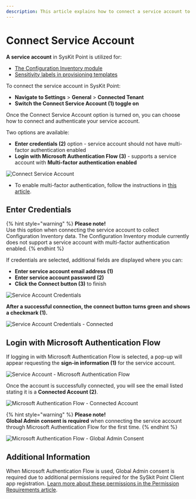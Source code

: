 ```yaml
---
description: This article explains how to connect a service account to SysKit Point. 
---
```


# Connect Service Account

**A service account** in SysKit Point is utilized for:
 * [The Configuration Inventory module](../configuration-inventory/configuration-inventory-requirements.md)
 * [Sensitivity labels in provisioning templates](../governance-and-automation/provisioning/enable-sensitivity-labels.md)

To connect the service account in SysKit Point:
* **Navigate to Settings** > **General** > **Connected Tenant**
* **Switch the Connect Service Account (1) toggle on**

Once the Connect Service Account option is turned on, you can choose how to connect and authenticate your service account.

Two options are available:

* **Enter credentials (2)** option - service account should not have multi-factor authentication enabled
* **Login with Microsoft Authentication Flow (3)** - supports a service account with **Multi-factor authentication enabled** 

![Connect Service Account](../.gitbook/assets/connect-service-account_toggle.png)

  * To enable multi-factor authentication, follow the instructions in [this article](https://support.microsoft.com/en-us/office/set-up-your-microsoft-365-sign-in-for-multi-factor-authentication-ace1d096-61e5-449b-a875-58eb3d74de14).

## Enter Credentials

{% hint style="warning" %}
**Please note!**  
Use this option when connecting the service account to collect Configuration Inventory data. 
The Configuration Inventory module currently does not support a service account with multi-factor authentication enabled.
{% endhint %}

If credentials are selected, additional fields are displayed where you can:
* **Enter service account email address (1)**
* **Enter service account password (2)**
* **Click the Connect button (3)** to finish

![Service Account Credentials](../.gitbook/assets/connect-service-account_credentials.png)

**After a successful connection, the connect button turns green and shows a checkmark (1).**

![Service Account Credentials - Connected](../.gitbook/assets/connect-service-account_checkmark.png)

## Login with Microsoft Authentication Flow
If logging in with Microsoft Authentication Flow is selected, a pop-up will appear requesting the **sign-in information (1)** for the service account. 

![Service Account - Microsoft Authentication Flow](../.gitbook/assets/connect-service-account_MFA.png)

Once the account is successfully connected, you will see the email listed stating it is a **Connected Account (2)**.

![Microsoft Authentication Flow - Connected Account](../.gitbook/assets/connect-service-account_MFA-connected.png)

{% hint style="warning" %}
**Please note!**  
**Global Admin consent is required** when connecting the service account through Microsoft Authentication Flow for the first time. 
{% endhint %}

![Microsoft Authentication Flow - Global Admin Consent](../.gitbook/assets/connect-service-account_consent.png)

## Additional Information
When Microsoft Authentication Flow is used, Global Admin consent is required due to additional permissions required for the SySkit Point Client app registration. 
[Learn more about these permissions in the Permission Requirements article](../requirements-licensing/permission-requirements.md#syskit-point-client).
